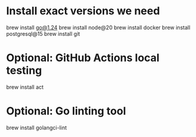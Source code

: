 # Install exact versions we need
brew install go@1.24
brew install node@20
brew install docker
brew install postgresql@15
brew install git

# Optional: GitHub Actions local testing
brew install act

# Optional: Go linting tool
brew install golangci-lint
